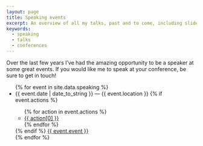```yaml
---
layout: page
title: Speaking events
excerpt: An overview of all my talks, past and to come, including slides and videos.
keywords:
  - speaking
  - talks
  - conferences
---
```


Over the last few years I’ve had the amazing opportunity to be a speaker at some great events. If you would like me to speak at your conference, be sure to get in touch!

<ul class="List">
{% for event in site.data.speaking %}
  <li class="List__item">
    <div class="List__item-inner">
      <span class="List__secondary-content"><time datetime="{{ event.date | date_to_xmlschema }}">{{ event.date | date_to_string }}</time> — {{ event.location }}
      {% if event.actions %}
      <ul class="DottedList">
      {% for action in event.actions %}
        <li>
          <a target="_blank" rel="noopener noreferrer" href="{{ action[1] }}">{{ action[0] }}</a>
        </li>
      {% endfor %}
      </ul>
      {% endif %}
      </span>
      <a href="{{ event.link }}" class="List__primary-content" target="_blank" rel="noopener noreferrer">{{ event.event }}</a>
    </div>
  </li>
{% endfor %}
</ul>
